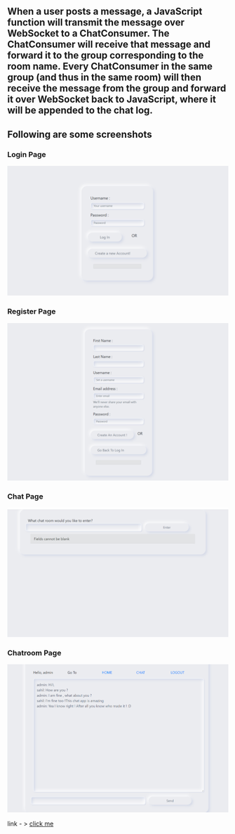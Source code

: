 ## When a user posts a message, a JavaScript function will transmit the message over WebSocket to a ChatConsumer. The ChatConsumer will receive that message and forward it to the group corresponding to the room name. Every ChatConsumer in the same group (and thus in the same room) will then receive the message from the group and forward it over WebSocket back to JavaScript, where it will be appended to the chat log.

## Following are some screenshots
### Login Page
![login](templates/images/login.png)
### Register Page
![sign up](templates/images/register.png)
### Chat Page
![enter room id](templates/images/chat.png)
### Chatroom Page
![chatroom](templates/images/chatroom.png)

link - > [click me ](https://flights-management-system.herokuapp.com/)
